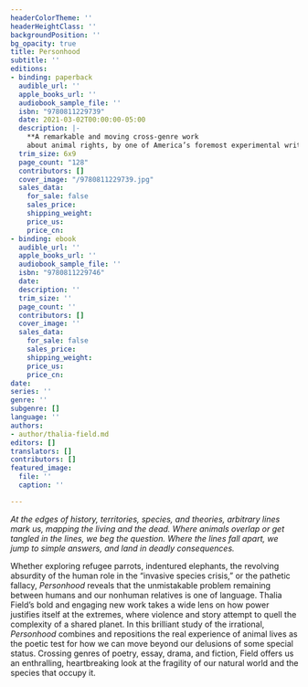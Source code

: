 ```yaml
---
headerColorTheme: ''
headerHeightClass: ''
backgroundPosition: ''
bg_opacity: true
title: Personhood
subtitle: ''
editions:
- binding: paperback
  audible_url: ''
  apple_books_url: ''
  audiobook_sample_file: ''
  isbn: "9780811229739"
  date: 2021-03-02T00:00:00-05:00
  description: |-
    **A remarkable and moving cross-genre work
    about animal rights, by one of America’s foremost experimental writers**
  trim_size: 6x9
  page_count: "128"
  contributors: []
  cover_image: "/9780811229739.jpg"
  sales_data:
    for_sale: false
    sales_price: 
    shipping_weight: 
    price_us: 
    price_cn: 
- binding: ebook
  audible_url: ''
  apple_books_url: ''
  audiobook_sample_file: ''
  isbn: "9780811229746"
  date: 
  description: ''
  trim_size: ''
  page_count: ''
  contributors: []
  cover_image: ''
  sales_data:
    for_sale: false
    sales_price: 
    shipping_weight: 
    price_us: 
    price_cn: 
date: 
series: ''
genre: ''
subgenre: []
language: ''
authors:
- author/thalia-field.md
editors: []
translators: []
contributors: []
featured_image:
  file: ''
  caption: ''

---
```

_At the edges of history, territories, species, and theories, arbitrary lines mark us, mapping the living and the dead. Where animals overlap or get tangled in the lines, we beg the question. Where the lines fall apart, we jump to simple answers, and land in deadly consequences._ 

Whether exploring refugee parrots, indentured elephants, the revolving absurdity of the human role in the “invasive species crisis,” or the pathetic fallacy, _Personhood_ reveals that the unmistakable problem remaining between humans and our nonhuman relatives is one of language. Thalia Field’s bold and engaging new work takes a wide lens on how power justifies itself at the extremes, where violence and story attempt to quell the complexity of a shared planet. In this brilliant study of the irrational, _Personhood_ combines and repositions the real experience of animal lives as the poetic test for how we can move beyond our delusions of some special status. Crossing genres of poetry, essay, drama, and fiction, Field offers us an enthralling, heartbreaking look at the fragility of our natural world and the species that occupy it.